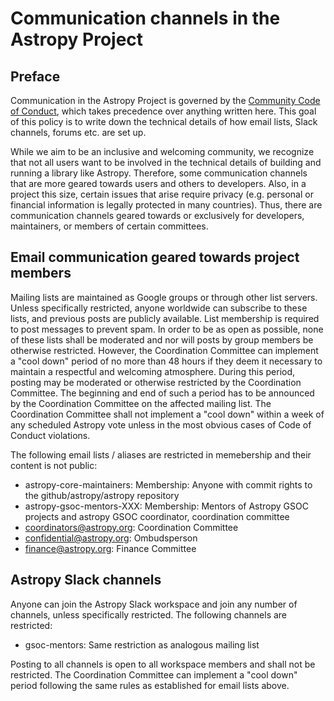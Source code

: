 # Communication channels in the Astropy Project

## Preface

Communication in the Astropy Project is governed by the [Community
Code of Conduct](https://www.astropy.org/code_of_conduct.html), which
takes precedence over anything written here. This goal of this policy is
to write down the technical details of how email lists, Slack
channels, forums etc. are set up.

While we aim to be an inclusive and welcoming community, we
recognize that not all users want to be involved in the technical
details of building and running a library like Astropy. Therefore, some
communication channels that are more geared towards users and others
to developers. Also, in a project this size, certain issues that
arise require privacy (e.g. personal or financial information is
legally protected in many countries). Thus, there are communication
channels geared towards or exclusively for developers, maintainers, or
members of certain committees.


## Email communication geared towards project members

Mailing lists are maintained as Google groups or through other list
servers. Unless specifically restricted, anyone worldwide can
subscribe to these lists, and previous posts are publicly
available. List membership is required to post messages to prevent
spam.  In order to be as open as possible, none of these lists shall
be moderated and nor will posts by group members be otherwise
restricted. However, the Coordination Committee can implement a "cool
down" period of no more than 48 hours if they deem it necessary to
maintain a respectful and welcoming atmosphere. During this period,
posting may be moderated or otherwise restricted by the Coordination
Committee. The beginning and end of such a period has to be announced
by the Coordination Committee on the affected mailing list. The
Coordination Committee shall not implement a "cool down" within a week
of any scheduled Astropy vote unless in the most obvious cases of Code
of Conduct violations.


The following email lists / aliases are restricted in memebership and
their content is not public:

- astropy-core-maintainers: Membership: Anyone with commit rights to the github/astropy/astropy repository
- astropy-gsoc-mentors-XXX: Membership: Mentors of Astropy GSOC projects and astropy GSOC coordinator, coordination committee
- coordinators@astropy.org: Coordination Committee
- confidential@astropy.org: Ombudsperson
- finance@astropy.org: Finance Committee


## Astropy Slack channels

Anyone can join the Astropy Slack workspace and join any number of channels, unless specifically restricted. The following channels are restricted:

- gsoc-mentors: Same restriction as analogous mailing list

Posting to all channels is open to all workspace members and shall
not be restricted. The Coordination Committee can implement a "cool
down" period following the same rules as established for email lists
above.
